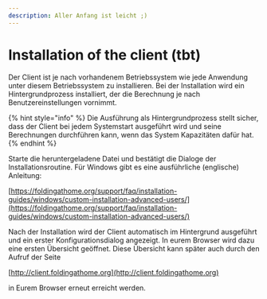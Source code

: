 ```yaml
---
description: Aller Anfang ist leicht ;)
---
```


# Installation of the client \(tbt\)

Der Client ist je nach vorhandenem Betriebssystem wie jede Anwendung unter diesem Betriebssystem zu installieren. Bei der Installation wird ein Hintergrundprozess installiert, der die Berechnung je nach Benutzereinstellungen vornimmt. 

{% hint style="info" %}
Die Ausführung als Hintergrundprozess stellt sicher, dass der Client bei jedem Systemstart ausgeführt wird und seine Berechnungen durchführen kann, wenn das System Kapazitäten dafür hat.
{% endhint %}

Starte die heruntergeladene Datei und bestätigt die Dialoge der Installationsroutine. Für Windows gibt es eine ausführliche \(englische\) Anleitung:

[https://foldingathome.org/support/faq/installation-guides/windows/custom-installation-advanced-users/](https://foldingathome.org/support/faq/installation-guides/windows/custom-installation-advanced-users/)

Nach der Installation wird der Client automatisch im Hintergrund ausgeführt und ein erster Konfigurationsdialog angezeigt. In eurem Browser wird dazu eine ersten Übersicht geöffnet. Diese Übersicht kann später auch durch den Aufruf der Seite

[http://client.foldingathome.org](http://client.foldingathome.org)

in Eurem Browser erneut erreicht werden. 



